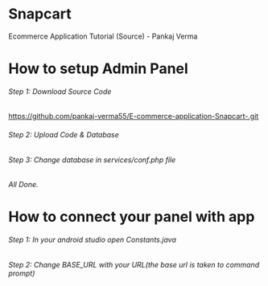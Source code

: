 # Snapcart
Ecommerce Application Tutorial (Source) - Pankaj Verma

# How to setup Admin Panel

###### Step 1: Download Source Code
https://github.com/pankaj-verma55/E-commerce-application-Snapcart-.git

###### Step 2: Upload Code & Database

###### Step 3: Change database in services/conf.php file

###### All Done.

# How to connect your panel with app

###### Step 1: In your android studio open Constants.java

###### Step 2: Change BASE_URL with your URL(the base url is taken to command prompt)


